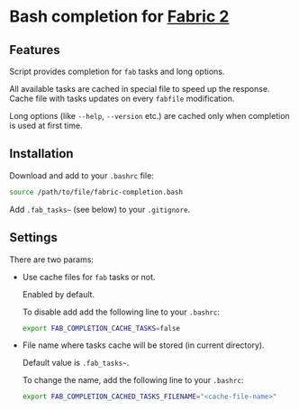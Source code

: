 # Bash completion for [Fabric 2](http://fabfile.org)


## Features

Script provides completion for `fab` tasks and long options.

All available tasks are cached in special file to speed up the response. Cache file with tasks updates on every `fabfile` modification.

Long options (like `--help`, `--version` etc.) are cached only when completion is used at first time.


## Installation

Download and add to your `.bashrc` file:

```bash
source /path/to/file/fabric-completion.bash
```

Add `.fab_tasks~` (see below) to your `.gitignore`.


## Settings

There are two params:

* Use cache files for `fab` tasks or not.

    Enabled by default.

    To disable add add the following line to your `.bashrc`:

    ```bash
    export FAB_COMPLETION_CACHE_TASKS=false
    ```

* File name where tasks cache will be stored (in current directory).

    Default value is `.fab_tasks~`.

    To change the name, add the following line to your `.bashrc`:

    ```bash
    export FAB_COMPLETION_CACHED_TASKS_FILENAME="<cache-file-name>"
    ```
